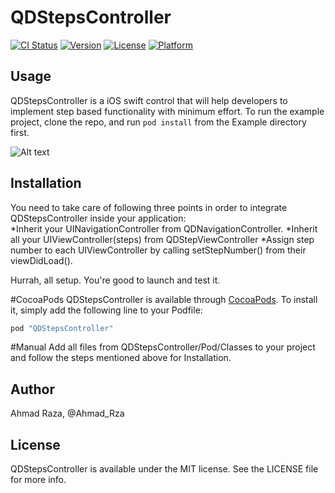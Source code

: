 # QDStepsController

[![CI Status](http://img.shields.io/travis/ahmadraza/QDStepsController.svg?style=flat)](https://travis-ci.org/ahmadraza/QDStepsController)
[![Version](https://img.shields.io/cocoapods/v/QDStepsController.svg?style=flat)](http://cocoapods.org/pods/QDStepsController)
[![License](https://img.shields.io/cocoapods/l/QDStepsController.svg?style=flat)](http://cocoapods.org/pods/QDStepsController)
[![Platform](https://img.shields.io/cocoapods/p/QDStepsController.svg?style=flat)](http://cocoapods.org/pods/QDStepsController)

## Usage

QDStepsController is a iOS swift control that will help developers to implement step based functionality with minimum effort.
To run the example project, clone the repo, and run `pod install` from the Example directory first.

![Alt text](https://cloud.githubusercontent.com/assets/5131811/13901246/e08a1da4-ee3e-11e5-9fdc-7b9efe0d5c52.gif "Sample UI")

## Installation
You need to take care of following three points in order to integrate QDStepsController inside your application:  
*Inherit your UINavigationController from QDNavigationController.
*Inherit all your UIViewController(steps) from QDStepViewController
*Assign step number to each UIViewController by calling setStepNumber() from their viewDidLoad().   
  

Hurrah, all setup. You're good to launch and test it.

#CocoaPods
QDStepsController is available through [CocoaPods](http://cocoapods.org). To install
it, simply add the following line to your Podfile:

```ruby
pod "QDStepsController"
```

#Manual
Add all files from QDStepsController/Pod/Classes to your project and follow the steps mentioned above for Installation.

## Author

Ahmad Raza, @Ahmad_Rza

## License

QDStepsController is available under the MIT license. See the LICENSE file for more info.
